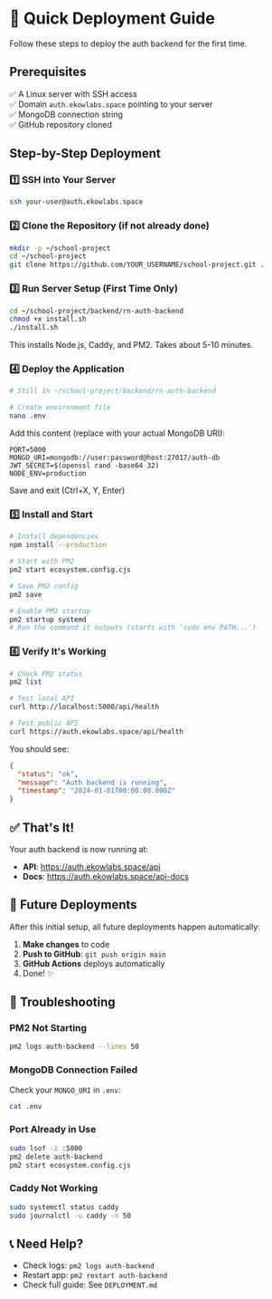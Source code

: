 # 🚀 Quick Deployment Guide

Follow these steps to deploy the auth backend for the first time.

## Prerequisites

✅ A Linux server with SSH access  
✅ Domain `auth.ekowlabs.space` pointing to your server  
✅ MongoDB connection string  
✅ GitHub repository cloned  

## Step-by-Step Deployment

### 1️⃣ SSH into Your Server

```bash
ssh your-user@auth.ekowlabs.space
```

### 2️⃣ Clone the Repository (if not already done)

```bash
mkdir -p ~/school-project
cd ~/school-project
git clone https://github.com/YOUR_USERNAME/school-project.git .
```

### 3️⃣ Run Server Setup (First Time Only)

```bash
cd ~/school-project/backend/rn-auth-backend
chmod +x install.sh
./install.sh
```

This installs Node.js, Caddy, and PM2. Takes about 5-10 minutes.

### 4️⃣ Deploy the Application

```bash
# Still in ~/school-project/backend/rn-auth-backend

# Create environment file
nano .env
```

Add this content (replace with your actual MongoDB URI):

```env
PORT=5000
MONGO_URI=mongodb://user:password@host:27017/auth-db
JWT_SECRET=$(openssl rand -base64 32)
NODE_ENV=production
```

Save and exit (Ctrl+X, Y, Enter)

### 5️⃣ Install and Start

```bash
# Install dependencies
npm install --production

# Start with PM2
pm2 start ecosystem.config.cjs

# Save PM2 config
pm2 save

# Enable PM2 startup
pm2 startup systemd
# Run the command it outputs (starts with 'sudo env PATH...')
```

### 6️⃣ Verify It's Working

```bash
# Check PM2 status
pm2 list

# Test local API
curl http://localhost:5000/api/health

# Test public API
curl https://auth.ekowlabs.space/api/health
```

You should see:
```json
{
  "status": "ok",
  "message": "Auth backend is running",
  "timestamp": "2024-01-01T00:00:00.000Z"
}
```

## ✅ That's It!

Your auth backend is now running at:
- **API**: https://auth.ekowlabs.space/api
- **Docs**: https://auth.ekowlabs.space/api-docs

## 🔄 Future Deployments

After this initial setup, all future deployments happen automatically:

1. **Make changes** to code
2. **Push to GitHub**: `git push origin main`
3. **GitHub Actions** deploys automatically
4. Done! ✨

## 🐛 Troubleshooting

### PM2 Not Starting

```bash
pm2 logs auth-backend --lines 50
```

### MongoDB Connection Failed

Check your `MONGO_URI` in `.env`:
```bash
cat .env
```

### Port Already in Use

```bash
sudo lsof -i :5000
pm2 delete auth-backend
pm2 start ecosystem.config.cjs
```

### Caddy Not Working

```bash
sudo systemctl status caddy
sudo journalctl -u caddy -n 50
```

## 📞 Need Help?

- Check logs: `pm2 logs auth-backend`
- Restart app: `pm2 restart auth-backend`
- Check full guide: See `DEPLOYMENT.md`

